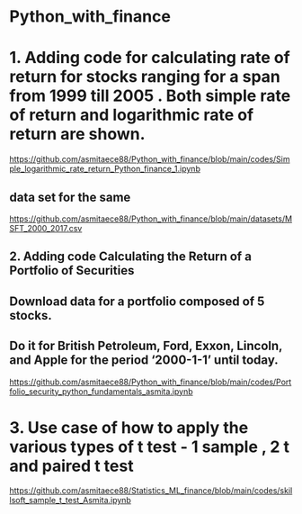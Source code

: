 # Python_with_finance

# 1.  Adding code  for calculating rate of return for  stocks ranging  for  a span from 1999  till 2005 . Both simple rate of return and logarithmic rate of return are shown.
https://github.com/asmitaece88/Python_with_finance/blob/main/codes/Simple_logarithmic_rate_return_Python_finance_1.ipynb

## data set for the same
https://github.com/asmitaece88/Python_with_finance/blob/main/datasets/MSFT_2000_2017.csv

## 2.  Adding code Calculating the Return of a Portfolio of Securities
## Download data for a portfolio composed of 5 stocks.
## Do it for British Petroleum, Ford, Exxon, Lincoln, and Apple for the period ‘2000-1-1’ until today.
https://github.com/asmitaece88/Python_with_finance/blob/main/codes/Portfolio_security_python_fundamentals_asmita.ipynb

# 3. Use case of how to apply the various types of t test - 1 sample , 2   t and paired t test 
https://github.com/asmitaece88/Statistics_ML_finance/blob/main/codes/skillsoft_sample_t_test_Asmita.ipynb


